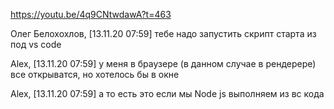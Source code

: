 https://youtu.be/4q9CNtwdawA?t=463

Олег Белохохлов, [13.11.20 07:59]
тебе надо запустить скрипт старта из под vs code

Alex, [13.11.20 07:59]
у меня в браузере (в данном случае в рендерере) все открыватся, но хотелось бы в окне

Alex, [13.11.20 07:59]
а то есть это если мы Node js выполняем из вс кода